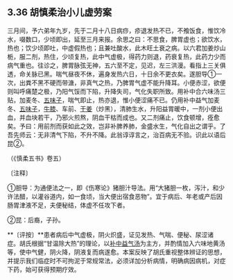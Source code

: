 ## 3.36 胡慎柔治小儿虚劳案

三月间，予六弟年九岁，先于二月十八日病痧，疹退发热不已，不飧饭食，惟饮冷水，啜数口，少顷即出，延至三月来报。余思之曰：不思食，脾胃虚也；欲饮水，热也；饮少顷即吐，中虚假热也；且兼吐酸水，此木旺土衰之病。以六君加姜炒山栀，服二剂，热住，少顷复热，此中气虚极，得药力则退，药衰复热，此药力少而病气重也。往诊之，脾胃脉弦无神，五六至不定，见迟，左三洪漫。看指上三关俱透，命关脉已黑。喘气昼夜不休，遍身发热六日，十日余不更衣矣。遂胆导①一次，出粪不黑不硬而带溏，非真气之热，乃脾胃气虚不能升降耳。小便赤涩，欲便则叫呼痛楚之极，乃阳气馁而下陷，升降失司，气化失职所致。用补中合六味汤三贴，加麦冬、[五味子](https://www.gmzyjc.com/read/bc/bc18-0.0.2.0.0.md)，喘气即止，热亦退，惟小便涩痛不已。仍用补中益气加麦冬、[五味子](https://www.gmzyjc.com/read/bc/bc18-0.0.2.0.0.md)，[牛膝](https://www.gmzyjc.com/read/bc/bc12-0.0.21.0.0.md)、车前、[干姜](https://www.gmzyjc.com/read/bc/bc07-0.4.0.0.0.md)（炒黑），清肺生水，升阳益胃暖中，一剂小便出血，并血块若干，乃邪火煎熬，阴血干枯而成也。又二剂痛止，饮食顿增，痊愈矣。予曰：用前剂而获如此之效，岂非补脾养肺，金盛水生，气化自出之谓乎。了吾先师云：无非清气下陷，不升不降。此翁谆谆言之，治百病无不验。识此以语后昆②。

（《慎柔五书》卷五）

〔注释〕

①胆导：为通便法之一，即《伤寒论》猪胆汁导法。用“大猪胆一枚，泻汁，和少许法醋，以灌谷道内，如一食顷，当大便出宿食恶物”。宜于病后、年老或产后因肠胃津液不足，夫便秘结，体虚不任攻下者。

②昆：后裔，子孙。

**〔评按〕**患者病后中气虚极，阴火炽盛，证见发热、气喘、便秘、尿涩诸症。胡氏根据“甘温除大热”的理论，以[补中益气汤](https://www.gmzyjc.com/read/fjx/fjx07-0.2.0.0.0.md)为主方，并酌情加入六味地黄汤等，使中气健，阴火降，阴液复而病遂愈。本案反映了胡氏重视整体辨证的思想，并提示我们临症时不可拘泥于常规常法，必须详加分析病情，明确病因病机，对症下药，始可获得预期疗效。
